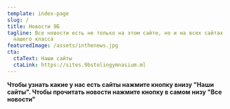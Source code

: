 ```yaml
---
template: index-page
slug: /
title: Новости 9Б
tagline: Все новости есть не только на этом сайте, но и на всех сайтах
  нашего класса
featuredImage: /assets/inthenews.jpg
cta:
  ctaText: Наши сайты
  ctaLink: https://sites.9bstolingymnasium.ml
---
```

**Чтобы узнать какие у нас есть сайты нажмите кнопку внизу "Наши сайты". Чтобы прочитать новости нажмите кнопку в самом низу "Все новости"**